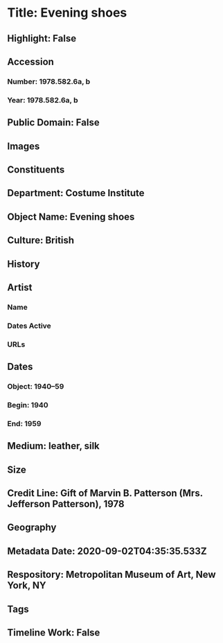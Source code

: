 # Title: Evening shoes
## Highlight: False
## Accession
### Number: 1978.582.6a, b
### Year: 1978.582.6a, b
## Public Domain: False
## Images
## Constituents
## Department: Costume Institute
## Object Name: Evening shoes
## Culture: British
## History
## Artist
### Name
### Dates Active
### URLs
## Dates
### Object: 1940–59
### Begin: 1940
### End: 1959
## Medium: leather, silk
## Size
## Credit Line: Gift of Marvin B. Patterson (Mrs. Jefferson Patterson), 1978
## Geography
## Metadata Date: 2020-09-02T04:35:35.533Z
## Respository: Metropolitan Museum of Art, New York, NY
## Tags
## Timeline Work: False